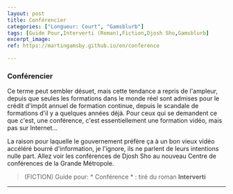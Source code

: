 ```yaml
---
layout: post
title: Conférencier
categories: ["Longueur: Court", "Gamsblurb"]
tags: [Guide Pour,Interverti (Roman),Fiction,Djosh Sho,Gamsblurb]
excerpt_image: 
ref: https://martingamsby.github.io/en/conference

---
```


### **Conférencier**

Ce terme peut sembler désuet, mais cette tendance a repris de l'ampleur, depuis que seules les formations dans le monde réel sont admises pour le crédit d'impôt annuel de formation continue, depuis le scandale de formations d'il y a quelques années déjà. Pour ceux qui se demandent ce que c'est, une conférence, c'est essentiellement une formation vidéo, mais pas sur Internet... 

La raison pour laquelle le gouvernement préfère ça à un bon vieux vidéo accéléré bourré d'information, je l'ignore, ils ne parlent de leurs intentions nulle part. Allez voir les conférences de Djosh Sho au nouveau Centre de conférences de la Grande Métropole.

> (FICTION) Guide pour: * Conférence * : tiré du roman **Interverti**

---


